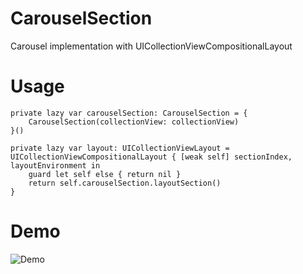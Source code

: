 # CarouselSection
Carousel implementation with UICollectionViewCompositionalLayout

# Usage

    private lazy var carouselSection: CarouselSection = {
        CarouselSection(collectionView: collectionView)
    }()

    private lazy var layout: UICollectionViewLayout = UICollectionViewCompositionalLayout { [weak self] sectionIndex, layoutEnvironment in
        guard let self else { return nil }
        return self.carouselSection.layoutSection()
    }


# Demo
![Demo](https://miro.medium.com/v2/resize:fit:1200/format:webp/1*vxXHzHoML1-pmFz0nP2Sng.gif)

